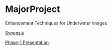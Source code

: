 # MajorProject
Enhancement Techniques for Underwater images

[Synopsis](https://drive.google.com/file/d/1X2B2OVJCPISDHe1SpTTiBsRT-9MJfiT_/view?usp=sharing)

[Phase-1 Presentation](https://docs.google.com/presentation/d/1d82sfHmmesGoC9PGQ-oIa0aU4iMXclHT/edit?usp=sharing&ouid=112619291112515924531&rtpof=true&sd=true)
